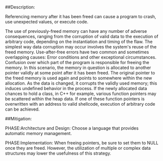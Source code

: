 ##Description:

Referencing memory after it has been freed can cause a program to crash, use unexpected values, or execute code.

The use of previously-freed memory can have any number of adverse consequences, ranging from the corruption of valid data to the execution of arbitrary code, depending on the instantiation and timing of the flaw. The simplest way data corruption may occur involves the system's reuse of the freed memory. Use-after-free errors have two common and sometimes overlapping causes: Error conditions and other exceptional circumstances. Confusion over which part of the program is responsible for freeing the memory. In this scenario, the memory in question is allocated to another pointer validly at some point after it has been freed. The original pointer to the freed memory is used again and points to somewhere within the new allocation. As the data is changed, it corrupts the validly used memory; this induces undefined behavior in the process. If the newly allocated data chances to hold a class, in C++ for example, various function pointers may be scattered within the heap data. If one of these function pointers is overwritten with an address to valid shellcode, execution of arbitrary code can be achieved.

##Mitigation:


PHASE:Architecture and Design:
Choose a language that provides automatic memory management.

PHASE:Implementation:
When freeing pointers, be sure to set them to NULL once they are freed. However, the utilization of multiple or complex data structures may lower the usefulness of this strategy.

